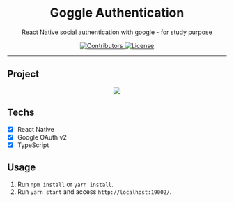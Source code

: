 <h1 align="center">
Goggle Authentication
</h1>

<p align="center">React Native social authentication with google - for study purpose</p>


<p align="center">
  <a href="https://github.com/Rocketseat/youtube-clone-twitter/graphs/contributors">
    <img src="https://img.shields.io/github/contributors/rocketseat/youtube-clone-twitter?color=%236633cc&logoColor=%236633cc&style=flat" alt="Contributors">
  </a>
  <a href="https://opensource.org/licenses/MIT">
    <img src="https://img.shields.io/github/license/rocketseat/youtube-clone-twitter?color=%236633cc&logo=mit" alt="License">
  </a>
</p>

<hr>

## Project

<p align="center">
  <img src="https://media.giphy.com/media/d0ZvRbBEjv0u5jGzmt/giphy.gif" />
</p>

## Techs

- [x] React Native
- [x] Google OAuth v2 
- [x] TypeScript

## Usage

1. Run `npm install` or `yarn install`.<br />
2. Run `yarn start` and access `http://localhost:19002/`.<br />
